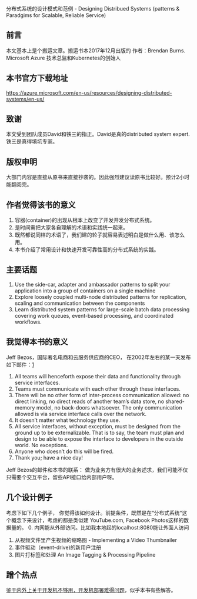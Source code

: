 分布式系统的设计模式和范例 - Designing Distribued Systems (patterns & Paradgims for Scalable, Reliable Service)

## 前言
本文基本上是个搬运文章。搬运书本2017年12月出版的<Designing Distributed Systems>  作者：Brendan Burns. Microsoft Azure
技术总监和Kubernetes的创始人

## 本书官方下载地址
https://azure.microsoft.com/en-us/resources/designing-distributed-systems/en-us/

## 致谢
本文受到团队成员David和铁三的指正。David是真的distributed system expert. 铁三是真得填坑专家。

## 版权申明
大部门内容是直接从原书来直接抄袭的。因此强烈建议读原书比较好。预计2小时能翻阅完。

## 作者觉得该书的意义
1. 容器(container)的出现从根本上改变了开发开发分布式系统。 
2. 是时间需把大家各自理解的术语和实践统一起来。
3. 既然都说同样的术语了，我们建的轮子就容易表述明白是做什么用、该怎么用。
4. 本书介绍了常用设计和快速开发可靠性高的分布式系统的实践。

## 主要话题
1. Use the side-car, adapter and ambassador patterns to split your application into a group of containers on a single machine
2. Explore loosely coupled multi-node distributed patterns for replication, scaling and communication between the components
3. Learn distributed system patterns for large-scale batch data processing covering work queues, event-based processing, and coordinated workflows.


## 我觉得本书的意义
Jeff Bezos，国际著名电商和云服务供应商的CEO， 在2002年左右的某一天发布如下邮件：[1](https://apievangelist.com/2012/01/12/the-secret-to-amazons-success-internal-apis/)
1. All teams will henceforth expose their data and functionality through service interfaces.
2. Teams must communicate with each other through these interfaces.
3. There will be no other form of inter-process communication allowed: no direct linking, no direct reads of another team’s data store, no shared-memory model, no back-doors whatsoever. The only communication allowed is via service interface calls over the network.
4. It doesn’t matter what technology they use.
5. All service interfaces, without exception, must be designed from the ground up to be externalizable. That is to say, the team must plan and design to be able to expose the interface to developers in the outside world. No exceptions.
6. Anyone who doesn’t do this will be fired.  
7. Thank you; have a nice day!

Jeff Bezos的邮件和本书的联系：
做为业务方有很大的业务述求，我们可能不仅只需要个交互平台，留些API接口给内部用户呀。


## 几个设计例子
考虑下如下几个例子， 你觉得该如何设计。前提条件，既然是在“分布式系统“这个概念下来设计，考虑的都是类似建
YouTube.com, Facebook Photos这样的数据量的。
0. 内网能从外部访问。比如我本地起的localhost:8080能让外面人访问
1. 从视频文件里产生视频的缩略图 - Implementing a Video Thumbnailer
2. 事件驱动（event-drive)的新用户注册
3. 图片打标签和处理 An Image Tagging & Processing Pipeline

## 蹭个热点
[鉴于内外上关于开发机不够用，开发机部署难得问题]()，似乎本书有些解答。






 





